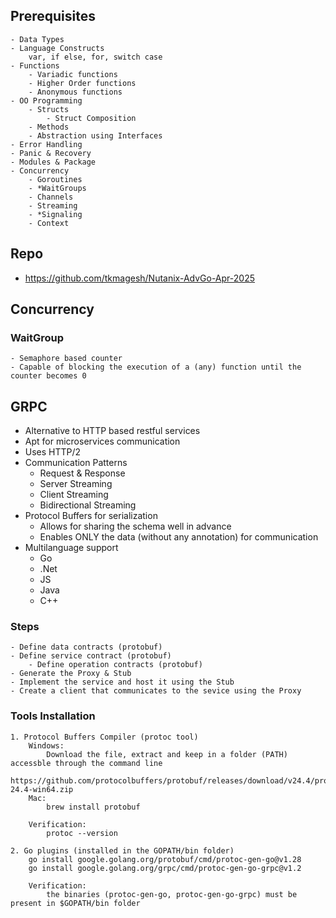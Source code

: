 
## Prerequisites
    - Data Types
    - Language Constructs
        var, if else, for, switch case
    - Functions
        - Variadic functions
        - Higher Order functions
        - Anonymous functions
    - OO Programming
        - Structs
            - Struct Composition
        - Methods
        - Abstraction using Interfaces
    - Error Handling
    - Panic & Recovery
    - Modules & Package
    - Concurrency
        - Goroutines
        - *WaitGroups
        - Channels
        - Streaming
        - *Signaling
        - Context
    
## Repo
- https://github.com/tkmagesh/Nutanix-AdvGo-Apr-2025

## Concurrency

### WaitGroup
    - Semaphore based counter
    - Capable of blocking the execution of a (any) function until the counter becomes 0

## GRPC
- Alternative to HTTP based restful services
- Apt for microservices communication
- Uses HTTP/2
- Communication Patterns
    - Request & Response
    - Server Streaming
    - Client Streaming
    - Bidirectional Streaming
- Protocol Buffers for serialization
    - Allows for sharing the schema well in advance
    - Enables ONLY the data (without any annotation) for communication
- Multilanguage support
    - Go
    - .Net
    - JS
    - Java
    - C++
### Steps
    - Define data contracts (protobuf)
    - Define service contract (protobuf)
        - Define operation contracts (protobuf)
    - Generate the Proxy & Stub
    - Implement the service and host it using the Stub
    - Create a client that communicates to the sevice using the Proxy

### Tools Installation 
    1. Protocol Buffers Compiler (protoc tool)
        Windows:
            Download the file, extract and keep in a folder (PATH) accessble through the command line
            https://github.com/protocolbuffers/protobuf/releases/download/v24.4/protoc-24.4-win64.zip
        Mac:
            brew install protobuf

        Verification:
            protoc --version

    2. Go plugins (installed in the GOPATH/bin folder)
        go install google.golang.org/protobuf/cmd/protoc-gen-go@v1.28
        go install google.golang.org/grpc/cmd/protoc-gen-go-grpc@v1.2

        Verification:
            the binaries (protoc-gen-go, protoc-gen-go-grpc) must be present in $GOPATH/bin folder